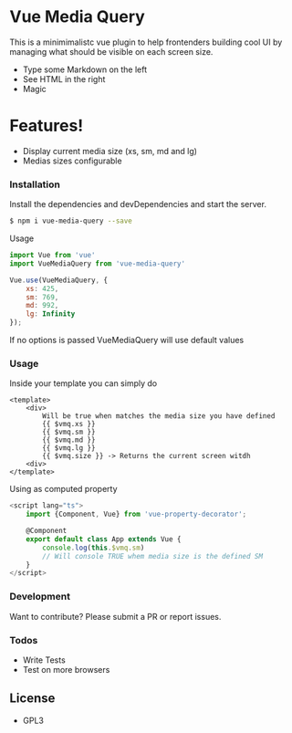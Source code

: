 # Vue Media Query


This is a minimimalistc vue plugin to help frontenders building cool UI by managing what should be visible on each screen size.

  - Type some Markdown on the left
  - See HTML in the right
  - Magic

# Features!

  - Display current media size (xs, sm, md and lg)
  - Medias sizes configurable

### Installation

Install the dependencies and devDependencies and start the server.

```sh
$ npm i vue-media-query --save
```

Usage

```js
import Vue from 'vue'
import VueMediaQuery from 'vue-media-query'

Vue.use(VueMediaQuery, {
    xs: 425,
    sm: 769,
    md: 992,
    lg: Infinity
});
```

If no options is passed VueMediaQuery will use default values

### Usage

Inside your template you can simply do

```
<template>
    <div>
        Will be true when matches the media size you have defined
        {{ $vmq.xs }} 
        {{ $vmq.sm }}
        {{ $vmq.md }}
        {{ $vmq.lg }}
        {{ $vmq.size }} -> Returns the current screen witdh
    <div>
</template>
```

Using as computed property

```js
<script lang="ts">
    import {Component, Vue} from 'vue-property-decorator';

    @Component
    export default class App extends Vue {
        console.log(this.$vmq.sm)
        // Will console TRUE whem media size is the defined SM
    }
</script>
```

### Development

Want to contribute? Please submit a PR or report issues.

### Todos

 - Write Tests
 - Test on more browsers

## License

 - GPL3

